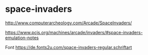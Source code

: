 # space-invaders

http://www.computerarcheology.com/Arcade/SpaceInvaders/

https://www.pcjs.org/machines/arcade/invaders/#space-invaders-emulation-notes

Font https://de.fonts2u.com/space-invaders-regular.schriftart
